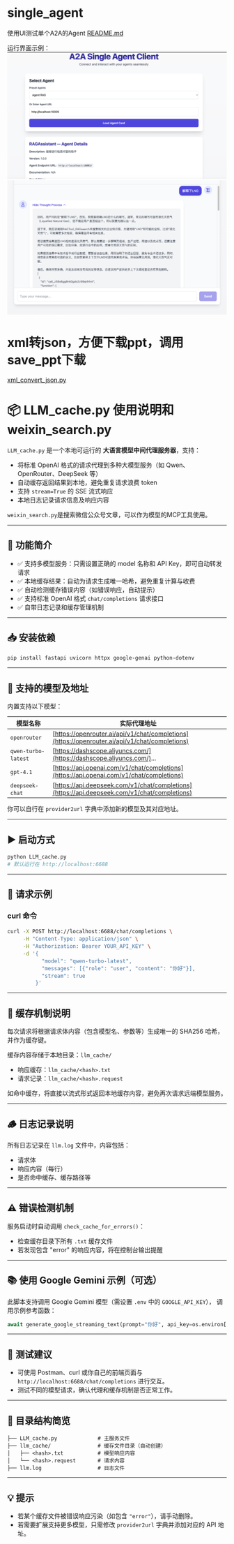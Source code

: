 # single_agent 
使用UI测试单个A2A的Agent
[README.md](single_agent/README.md)

运行界面示例：
![SingleAgentHome.png](../docs/SingleAgentHome.png)
![SingleAgentThought.png](../docs/SingleAgentThought.png)

# xml转json，方便下载ppt，调用save_ppt下载
[xml_convert_json.py](xml_convert_json.py)

# 📦 LLM_cache.py 使用说明和weixin_search.py

`LLM_cache.py` 是一个本地可运行的 **大语言模型中间代理服务器**，支持：

* 将标准 OpenAI 格式的请求代理到多种大模型服务（如 Qwen、OpenRouter、DeepSeek 等）
* 自动缓存返回结果到本地，避免重复请求浪费 token
* 支持 `stream=True` 的 SSE 流式响应
* 本地日志记录请求信息及响应内容


`weixin_search.py`是搜索微信公众号文章，可以作为模型的MCP工具使用。


---

## 🚀 功能简介

* ✅ 支持多模型服务：只需设置正确的 model 名称和 API Key，即可自动转发请求
* ✅ 本地缓存结果：自动为请求生成唯一哈希，避免重复计算与收费
* ✅ 自动检测缓存错误内容（如错误响应，自动提示）
* ✅ 支持标准 OpenAI 格式 `chat/completions` 请求接口
* ✅ 自带日志记录和缓存管理机制

---

## 📥 安装依赖

```bash
pip install fastapi uvicorn httpx google-genai python-dotenv
```

---

## 🧠 支持的模型及地址

内置支持以下模型：

| 模型名称                | 实际代理地址                                                                                         |
| ------------------- | ---------------------------------------------------------------------------------------------- |
| `openrouter`        | [https://openrouter.ai/api/v1/chat/completions](https://openrouter.ai/api/v1/chat/completions) |
| `qwen-turbo-latest` | [https://dashscope.aliyuncs.com/](https://dashscope.aliyuncs.com/)...                          |
| `gpt-4.1`           | [https://api.openai.com/v1/chat/completions](https://api.openai.com/v1/chat/completions)       |
| `deepseek-chat`     | [https://api.deepseek.com/v1/chat/completions](https://api.deepseek.com/v1/chat/completions)   |

你可以自行在 `provider2url` 字典中添加新的模型及其对应地址。

---

## ▶️ 启动方式

```bash
python LLM_cache.py
# 默认运行在 http://localhost:6688
```

---

## 📡 请求示例

### curl 命令

```bash
curl -X POST http://localhost:6688/chat/completions \
     -H "Content-Type: application/json" \
     -H "Authorization: Bearer YOUR_API_KEY" \
     -d '{
           "model": "qwen-turbo-latest",
           "messages": [{"role": "user", "content": "你好"}],
           "stream": true
         }'
```

---

## 🧊 缓存机制说明

每次请求将根据请求体内容（包含模型名、参数等）生成唯一的 SHA256 哈希，并作为缓存键。

缓存内容存储于本地目录：`llm_cache/`

* 响应缓存：`llm_cache/<hash>.txt`
* 请求记录：`llm_cache/<hash>.request`

如命中缓存，将直接以流式形式返回本地缓存内容，避免再次请求远端模型服务。

---

## 🪵 日志记录说明

所有日志记录在 `llm.log` 文件中，内容包括：

* 请求体
* 响应内容（每行）
* 是否命中缓存、缓存路径等

---

## ⚠️ 错误检测机制

服务启动时自动调用 `check_cache_for_errors()`：

* 检查缓存目录下所有 `.txt` 缓存文件
* 若发现包含 "error" 的响应内容，将在控制台输出提醒

---

## 📚 使用 Google Gemini 示例（可选）

此脚本支持调用 Google Gemini 模型（需设置 `.env` 中的 `GOOGLE_API_KEY`），
调用示例参考函数：

```python
await generate_google_streaming_text(prompt="你好", api_key=os.environ["GOOGLE_API_KEY"])
```

---

## 🧪 测试建议

* 可使用 Postman、curl 或你自己的前端页面与 `http://localhost:6688/chat/completions` 进行交互。
* 测试不同的模型请求，确认代理和缓存机制是否正常工作。

---

## 📁 目录结构简览

```
├── LLM_cache.py             # 主服务文件
├── llm_cache/               # 缓存文件目录（自动创建）
│   ├── <hash>.txt           # 模型响应内容
│   └── <hash>.request       # 请求内容
├── llm.log                  # 日志文件
```

---

## 💡 提示

* 若某个缓存文件被错误响应污染（如包含 `"error"`），请手动删除。
* 若需要扩展支持更多模型，只需修改 `provider2url` 字典并添加对应的 API 地址。

